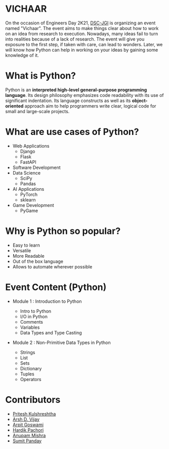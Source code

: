 # VICHAAR
On the occasion of Engineers Day 2K21, [DSC-JGI](https://gdsc.community.dev/jiet-group-of-institutions-jodhpur/ "Google Developer Student Clubs-JGI") is organizing an event named "Vichaar". The event aims to make things clear about how to work on an idea from research to execution. Nowadays, many ideas fail to turn into realities because of a lack of research. The event will give you exposure to the first step, if taken with care, can lead to wonders. Later, we will know how Python can help in working on your ideas by gaining some knowledge of it.


# What is Python?
Python is an **interpreted high-level general-purpose programming language**. Its design philosophy emphasizes code readability with its use of significant indentation. Its language constructs as well as its **object-oriented** approach aim to help programmers write clear, logical code for small and large-scale projects.


# What are use cases of Python?
- Web Applications
  - Django
  - Flask
  - FastAPI
- Software Development
- Data Science
  - SciPy
  - Pandas
- AI Applications
  - PyTorch
  - sklearn
- Game Development
  - PyGame    


# Why is Python so popular?
- Easy to learn
- Versatile
- More Readable
- Out of the box language
- Allows to automate wherever possible


# Event Content (Python)
- Module 1 : Introduction to Python
  - Intro to Python
  - I/O in Python
  - Comments
  - Variables
  - Data Types and Type Casting
  
  
- Module 2 : Non-Primitive Data Types in Python
  - Strings
  - List
  - Sets
  - Dictionary
  - Tuples
  - Operators

# Contributors
- [Pritesh Kulshreshtha](https://github.com/priteshkulshreshtha "Pritesh Kulshreshtha")
- [Arsh D. Vijay](https://github.com/Arsh-D-Vijay " Arsh Dinesh Vijayavargiya")
- [Arpit Goswami](https://github.com/Arpit-Codes " Arpit Goswami" )
- [Hardik Pachori](https://github.com/hardik-pachory " Hardik Pachori")
- [Anupam Mishra](https://github.com/anupamishra333 "Anupam Mishra")
- [Sumit Panday](https://github.com/sumitsp " Sumit Pandey ")
